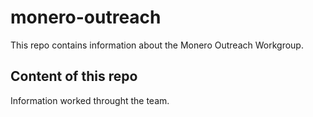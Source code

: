 # monero-outreach

This repo contains information about the Monero Outreach Workgroup.

## Content of this repo

Information worked throught the team. 


